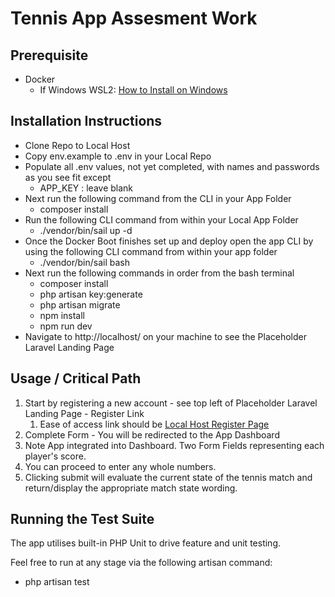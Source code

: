 # Tennis App Assesment Work

## Prerequisite

- Docker
  - If Windows WSL2: [How to Install on Windows](https://docs.docker.com/desktop/windows/install/)

## Installation Instructions
- Clone Repo to Local Host
- Copy env.example to .env in your Local Repo
- Populate all .env values, not yet completed, with names and passwords as you see fit except
  - APP_KEY : leave blank
- Next run the following command from the CLI in your App Folder
  - composer install
- Run the following CLI command from within your Local App Folder
  - ./vendor/bin/sail up -d
- Once the Docker Boot finishes set up and deploy open the app CLI by using the following CLI command from within your app folder
  - ./vendor/bin/sail bash
- Next run the following commands in order from the bash terminal
  - composer install
  - php artisan key:generate
  - php artisan migrate
  - npm install
  - npm run dev
- Navigate to http://localhost/ on your machine to see the Placeholder Laravel Landing Page

## Usage / Critical Path
1. Start by registering a new account - see top left of Placeholder Laravel Landing Page - Register Link
   1. Ease of access link should be [Local Host Register Page](http://localhost/register)
2. Complete Form - You will be redirected to the App Dashboard
3. Note App integrated into Dashboard. Two Form Fields representing each player's score.
4. You can proceed to enter any whole numbers.
5. Clicking submit will evaluate the current state of the tennis match and return/display the appropriate match state wording.

## Running the Test Suite
The app utilises built-in PHP Unit to drive feature and unit testing.

Feel free to run at any stage via the following artisan command:
- php artisan test